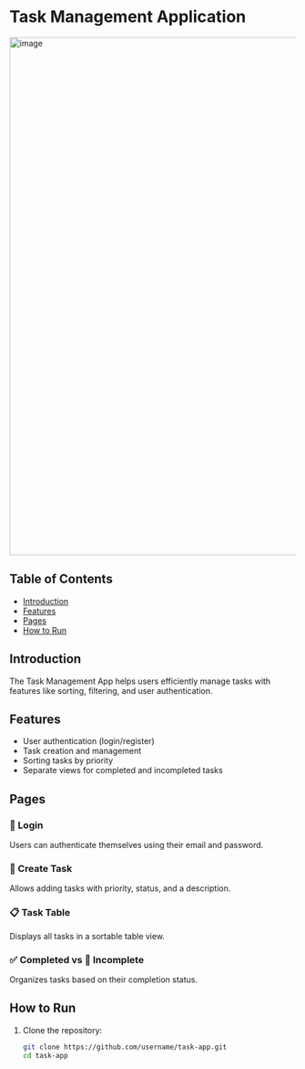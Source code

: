 # Task Management Application

<img width="908" alt="image" src="https://github.com/user-attachments/assets/405ddaff-d531-4b4b-82d9-ca9cbc72c322" />


## Table of Contents
- [Introduction](#introduction)
- [Features](#features)
- [Pages](#pages)
- [How to Run](#how-to-run)

## Introduction
The Task Management App helps users efficiently manage tasks with features like sorting, filtering, and user authentication.

## Features
- User authentication (login/register)
- Task creation and management
- Sorting tasks by priority
- Separate views for completed and incompleted tasks

## Pages
### 🔑 Login  
Users can authenticate themselves using their email and password.

### 📝 Create Task  
Allows adding tasks with priority, status, and a description.

### 📋 Task Table  
Displays all tasks in a sortable table view.

### ✅ Completed vs 🚧 Incomplete  
Organizes tasks based on their completion status.

## How to Run
1. Clone the repository:  
   ```bash
   git clone https://github.com/username/task-app.git
   cd task-app
